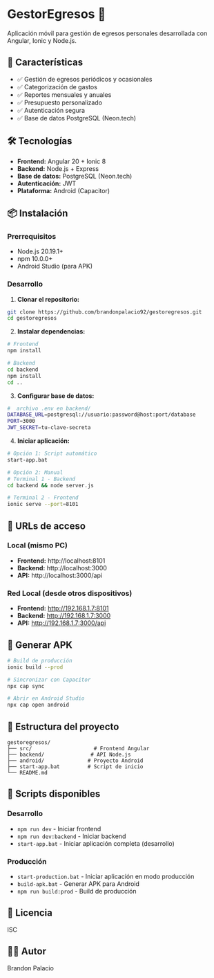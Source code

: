 # GestorEgresos 📱

Aplicación móvil para gestión de egresos personales desarrollada con Angular, Ionic y Node.js.

## 🚀 Características

- ✅ Gestión de egresos periódicos y ocasionales
- ✅ Categorización de gastos
- ✅ Reportes mensuales y anuales
- ✅ Presupuesto personalizado
- ✅ Autenticación segura
- ✅ Base de datos PostgreSQL (Neon.tech)

## 🛠️ Tecnologías

- **Frontend:** Angular 20 + Ionic 8
- **Backend:** Node.js + Express
- **Base de datos:** PostgreSQL (Neon.tech)
- **Autenticación:** JWT
- **Plataforma:** Android (Capacitor)

## 📦 Instalación

### Prerrequisitos
- Node.js 20.19.1+
- npm 10.0.0+
- Android Studio (para APK)

### Desarrollo

1. **Clonar el repositorio:**
```bash
git clone https://github.com/brandonpalacio92/gestoregresos.git
cd gestoregresos
```

2. **Instalar dependencias:**
```bash
# Frontend
npm install

# Backend
cd backend
npm install
cd ..
```

3. **Configurar base de datos:**
```bash
#  archivo .env en backend/
DATABASE_URL=postgresql://usuario:password@host:port/database
PORT=3000
JWT_SECRET=tu-clave-secreta
```

4. **Iniciar aplicación:**
```bash
# Opción 1: Script automático
start-app.bat

# Opción 2: Manual
# Terminal 1 - Backend
cd backend && node server.js

# Terminal 2 - Frontend
ionic serve --port=8101
```

## 📱 URLs de acceso

### Local (mismo PC)
- **Frontend:** http://localhost:8101
- **Backend:** http://localhost:3000
- **API:** http://localhost:3000/api

### Red Local (desde otros dispositivos)
- **Frontend:** http://192.168.1.7:8101
- **Backend:** http://192.168.1.7:3000
- **API:** http://192.168.1.7:3000/api

## 🔨 Generar APK

```bash
# Build de producción
ionic build --prod

# Sincronizar con Capacitor
npx cap sync

# Abrir en Android Studio
npx cap open android
```

## 📁 Estructura del proyecto

```
gestoregresos/
├── src/                    # Frontend Angular
├── backend/               # API Node.js
├── android/              # Proyecto Android
├── start-app.bat         # Script de inicio
└── README.md
```

## 🔧 Scripts disponibles

### Desarrollo
- `npm run dev` - Iniciar frontend
- `npm run dev:backend` - Iniciar backend
- `start-app.bat` - Iniciar aplicación completa (desarrollo)

### Producción
- `start-production.bat` - Iniciar aplicación en modo producción
- `build-apk.bat` - Generar APK para Android
- `npm run build:prod` - Build de producción

## 📄 Licencia

ISC

## 👨‍💻 Autor

Brandon Palacio